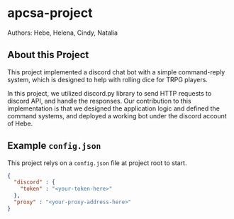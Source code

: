 # apcsa-project

Authors: Hebe, Helena, Cindy, Natalia

## About this Project

This project implemented a discord chat bot with a simple command-reply system, which is designed to help with rolling dice for TRPG players.

In this project, we utilized discord.py library to send HTTP requests to discord API, and handle the responses. Our contribution to this implementation is that we designed the application logic and defined the command systems, and deployed a working bot under the discord account of Hebe.

## Example `config.json`

This project relys on a `config.json` file at project root to start.

```json
{
  "discord" : {
    "token" : "<your-token-here>"
  },
  "proxy" : "<your-proxy-address-here>"
}
```